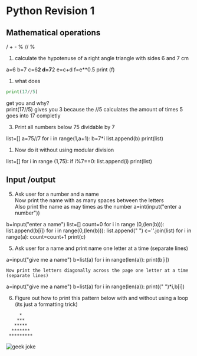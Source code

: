 # Python Revision 1
## Mathematical operations  
/ + - % // %
1. calculate the hypotenuse of a right angle triangle with sides 6 and 7 cm

a=6
b=7
c=6**2
d=7**2
e=c+d
f=e**0.5
print (f)

1. what does 
```python
print(17//5)
```
get you and why?  
print(17//5) gives you 3 because the //5 calculates the amount of times 5 goes into 17 completly

3. Print all numbers below 75 dividable by 7

list=[]
a=75//7
for i in range(1,a+1):
	b=7*i
	list.append(b)
print(list)

1. Now do it without using modular division

list=[]
for i in range (1,75):
	if i%7==0:
		list.append(i)
print(list)


## Input /output
5. Ask user for a number and a name  
    Now print the name with as many spaces between the letters  
    Also print the name as may times as the number
    a=int(input("enter a number"))

b=input("enter a name")
list=[]
count=0
for i in range (0,(len(b))):
	list.append(b[i])
	for i in range(0,(len(b))):
		list.append(" ")
c=''.join(list)
for i in range(a):
	count=count+1
	print(c)

	
5. Ask user for a name and print name one letter at a time (separate lines)  

a=input("give me a name")
b=list(a)
for i in range(len(a)):
	print(b[i])

	Now print the letters diagonally across the page one letter at a time (separate lines)

a=input("give me a name")
b=list(a)
for i in range(len(a)):
	print((" ")*i,b[i])



6. Figure out how to print this pattern below with and without using a loop (its just a formatting trick)  
```
     *
    ***
   *****
  *******
 *********
```
![geek joke](http://i.imgur.com/KGrV41o.png)
